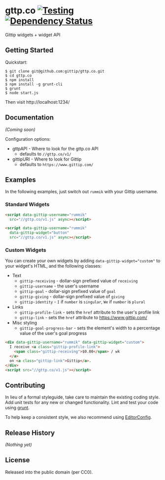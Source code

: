 # gttp.co [![Testing](https://secure.travis-ci.org/gittip/gttp.co.png)](http://travis-ci.org/gittip/gttp.co) [![Dependency Status](https://gemnasium.com/gittip/gttp.co.png)](https://gemnasium.com/gittip/gttp.co)

Gittip widgets + widget API

## Getting Started
Quickstart:
```
$ git clone git@github.com:gittip/gttp.co.git
$ cd gttp.co
$ npm install
$ npm install -g grunt-cli
$ grunt
$ node start.js
```

Then visit http://localhost:1234/


## Documentation
_(Coming soon)_

Configuration options:
- gttpAPI - Where to look for the gttp.co API
  - defaults to `//gttp.co/v1/`
- gittipURI - Where to look for Gittip
  - defaults to `https://www.gittip.com/`

## Examples
In the following examples, just switch out `rummik` with your Gittip username.

### Standard Widgets
```html
<script data-gittip-username="rummik"
  src="//gttp.co/v1.js" async></script>
```

```html
<script data-gittip-username="rummik"
  data-gittip-widget="button"
  src="//gttp.co/v1.js" async></script>
```

### Custom Widgets
You can create your own widgets by adding `data-gittip-widget="custom"` to your
widget's HTML, and the following classes:

- Text
  - `gittip-receiving` - dollar-sign prefixed value of `receiving`
  - `gittip-username` - the user's username
  - `gittip-goal` - dollar-sign prefixed value of `goal`
  - `gittip-giving` - dollar-sign prefixed value of `giving`
  - `gittip-identity` - `I` if `number` is `singular`, `We` if `number` is `plural`
- Links
  - `gittip-profile-link` - sets the `href` attribute to the user's profile
    link
  - `gittip-link` - sets the `href` attribute to https://www.gittip.com/
- Misc styling
  - `gittip-goal-progress-bar` - sets the element's width to a percentage value
    of the user's goal progress


```html
<div data-gittip-username="rummik" data-gittip-widget="custom">
  I receive <a class="gittip-profile-link">
    <span class="gittip-receiving">$0.00</span> / wk
  </a>
  on <a class="gittip-link">Gittip</a>.
</div>
<script src="//gttp.co/v1.js"></script>
```

## Contributing
In lieu of a formal styleguide, take care to maintain the existing coding
style. Add unit tests for any new or changed functionality. Lint and test your
code using [grunt](https://github.com/gruntjs/grunt).

To help keep a consistent style, we also recommend using
[EditorConfig](http://editorconfig.org).

## Release History
_(Nothing yet)_

## License
Released into the public domain (per CC0).
